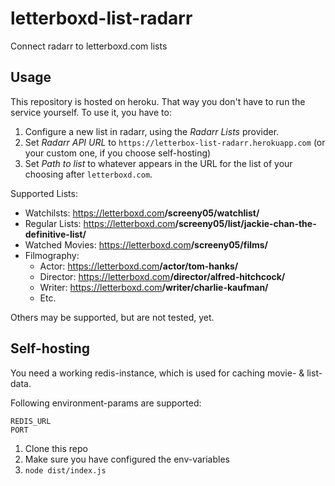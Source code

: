 # letterboxd-list-radarr

Connect radarr to letterboxd.com lists

## Usage

This repository is hosted on heroku. That way you don't have to run the service yourself.
To use it, you have to:

1. Configure a new list in radarr, using the _Radarr Lists_ provider.
2. Set _Radarr API URL_ to `https://letterbox-list-radarr.herokuapp.com` (or your custom one, if you choose self-hosting)
3. Set _Path to list_ to whatever appears in the URL for the list of your choosing after `letterboxd.com`.

Supported Lists:

* Watchilsts: https://letterboxd.com<b>/screeny05/watchlist/</b>
* Regular Lists: https://letterboxd.com<b>/screeny05/list/jackie-chan-the-definitive-list/</b>
* Watched Movies: https://letterboxd.com<b>/screeny05/films/</b>
* Filmography:
    * Actor: https://letterboxd.com<b>/actor/tom-hanks/</b>
    * Director: https://letterboxd.com<b>/director/alfred-hitchcock/</b>
    * Writer: https://letterboxd.com<b>/writer/charlie-kaufman/</b>
    * Etc.

Others may be supported, but are not tested, yet.

## Self-hosting

You need a working redis-instance, which is used for caching movie- & list-data.

Following environment-params are supported:

```
REDIS_URL
PORT
```

1. Clone this repo
2. Make sure you have configured the env-variables
3. `node dist/index.js`

